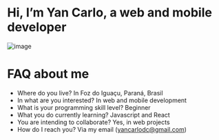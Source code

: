 # Hi, I’m Yan Carlo, a web and mobile developer
![image](https://user-images.githubusercontent.com/40778394/118539312-a8e22d00-b725-11eb-9a48-4d76585fa887.png)
# FAQ about me
- Where do you live? In Foz do Iguaçu, Paraná, Brasil
- In what are you interested? In web and mobile development
- What is your programming skill level? Beginner
- What you do currently learning? Javascript and React
- You are intending to collaborate? Yes, in web projects
- How do I reach you? Via my email (yancarlodc@gmail.com)
